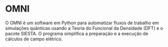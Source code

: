# OMNI
O OMNI é um software em Python para automatizar fluxos de trabalho em simulações quânticas usando a Teoria do Funcional da Densidade (DFT) e o pacote SIESTA. O programa simplifica a preparação e a execução de cálculos de campo elétrico.
